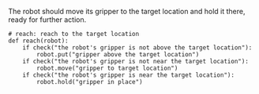 

The robot should move its gripper to the target location and hold it there, ready for further action.

```
# reach: reach to the target location
def reach(robot):
    if check("the robot's gripper is not above the target location"):
        robot.put("gripper above the target location")
    if check("the robot's gripper is not near the target location"):
        robot.move("gripper to target location")
    if check("the robot's gripper is near the target location"):
        robot.hold("gripper in place")
```